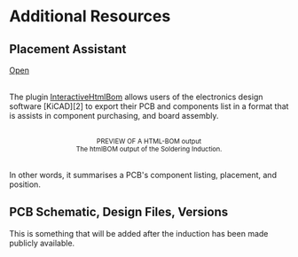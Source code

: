 # Additional Resources

 ## Placement Assistant
<a class="!hover:opacity-100 !no-underline" href="/" target="_blank">
<ABtn icon="i-bx-file" tag="a" href="/"  variant="light">
Open
</ABtn>
</a>

<br>
<br> 

The plugin [InteractiveHtmlBom][1] allows users of the electronics design software [KiCAD][2]
to export their PCB and components list in a format that is assists in component purchasing,
and board assembly. 

<br>
<ACard 
color="grey"
style="background-color: var(--vp-c-mute-darker); width: auto; height: 200px;"
variant="outline">
<small><center>PREVIEW OF A HTML-BOM output</center></small>
</ACard>
<small><center>The htmlBOM output of the Soldering Induction.</center></small> 
<br>

In other words, it summarises a PCB's component listing, placement, and position. 

## PCB Schematic, Design Files, Versions

<AAlert color="info">
This is something that will be added after the induction has been made publicly available.
</AAlert> 

[1]: https://github.com/openscopeproject/InteractiveHtmlBom "HTML-BOM Plugin for KiCAD"
